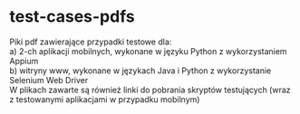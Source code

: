# test-cases-pdfs
Piki pdf zawierające przypadki testowe dla:<br>
a) 2-ch aplikacji mobilnych, wykonane w języku Python z wykorzystaniem Appium<br>
b) witryny www, wykonane w językach Java i Python z wykorzystanie Selenium Web Driver<br>
W plikach zawarte są również linki do pobrania skryptów testujących (wraz z testowanymi aplikacjami w przypadku mobilnym)
